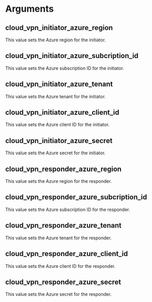 # Arguments

## cloud_vpn_initiator_azure_region

This value sets the Azure region for the initiator.

## cloud_vpn_initiator_azure_subcription_id

This value sets the Azure subscription ID for the initiator.

## cloud_vpn_initiator_azure_tenant

This value sets the Azure tenant for the initiator.

## cloud_vpn_initiator_azure_client_id

This value sets the Azure client ID for the initiator.

## cloud_vpn_initiator_azure_secret

This value sets the Azure secret for the initiator.

## cloud_vpn_responder_azure_region

This value sets the Azure region for the responder.

## cloud_vpn_responder_azure_subcription_id

This value sets the Azure subscription ID for the responder.

## cloud_vpn_responder_azure_tenant

This value sets the Azure tenant for the responder.

## cloud_vpn_responder_azure_client_id

This value sets the Azure client ID for the responder.

## cloud_vpn_responder_azure_secret

This value sets the Azure secret for the responder.
